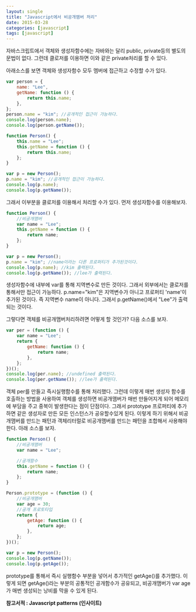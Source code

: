 ```yaml
---
layout: single
title: "Javascript에서 비공개맴버 처리"
date: 2015-03-28
categories: [javascript]
tags: [javascript]
---
```


자바스크립트에서 객체와 생성자함수에는 자바와는 달리 public, private등의 별도의 문법이 없다.
그런데 클로저를 이용하면 이와 같은 private처리를 할 수 있다.

아래소스를 보면 객체와 생성자함수 모두 멤버에 접근하고 수정할 수가 있다.

```javascript
var person = {
    name: "Lee",
    getName: function () {
        return this.name;
    },
};
person.name = "kim"; //공개적인 접근이 가능하다.
console.log(person.name);
console.log(person.getName());

function Person() {
    this.name = "Lee";
    this.getName = function () {
        return this.name;
    };
}

var p = new Person();
p.name = "kim"; //공개적인 접근이 가능하다.
console.log(p.name);
console.log(p.getName());
```

그래서 이부분을 클로저를 이용해서 처리할 수가 있다. 먼저 생성자함수를 이용해보자.

```javascript
function Person() {
    //비공개맴버
    var name = "Lee";
    this.getName = function () {
        return name;
    };
}

var p = new Person();
p.name = "kim"; //name이라는 다른 프로퍼티가 추가된것이다.
console.log(p.name); //kim 출력된다.
console.log(p.getName()); //lee가 출력된다.
```

생성자함수에 내부에 var를 통해 지역변수로 만든 것이다. 그래서 외부에서는 클로저를 통해서만 접근이 가능하다.
p.name="kim"은 지역변수가 아니고 프로퍼티 'name'이 추가된 것이다. 즉 지역변수 name이 아니다.
그래서 p.getName()에서 "Lee"가 출력되는 것이다.

그렇다면 객체를 비공개맴버처리하려면 어떻게 할 것인가?
다음 소스를 보자.

```javascript
var per = (function () {
    var name = "Lee";
    return {
        getName: function () {
            return name;
        },
    };
})();
console.log(per.name); //undefined 출력된다.
console.log(per.getName()); //lee가 출력된다.
```

객체 per를 만들고 즉시실행함수를 통해 처리했다.
그런데 이렇게 매번 생성자 함수를 호출하는 방법을 사용하여 객체를 생성하면 비공개맴버가 매번 만들어지게 되어 메모리에 부담을 주고 중복이 발생한다는 점이 단점이다.
그래서 prototype 프로퍼티에 추가하면 같은 생성자로 만든 모든 인스턴스가 공유할수있게 된다.
이렇게 하기 위해서 비공개맴버를 만드는 패턴과 객체리터럴로 비공개맴버를 만드는 패턴을 조합해서 사용해야 한다.
아래 소스를 보자.

```javascript
function Person() {
    //비공개맴버
    var name = "Lee";

    //공개함수
    this.getName = function () {
        return name;
    };
}

Person.prototype = (function () {
    //비공개맴버
    var age = 30;
    //공개 프로토타입
    return {
        getAge: function () {
            return age;
        },
    };
})();

var p = new Person();
console.log(p.getName());
console.log(p.getAge());
```

prototype를 통해서 즉시 실행함수 부분을 넣어서 추가적인 getAge()를 추가했다.
이렇게 되면 getAge()라는 부분의 공통적인 공개함수가 공유되고, 비공개맴버가 var age가 매번 생성되는 낭비를 막을 수 있게 된다.

**참고서적 : Javascript patterns (인사이트)**
